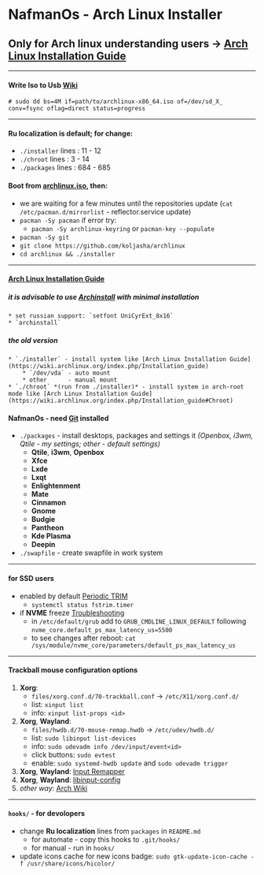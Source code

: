 # NafmanOs - Arch Linux Installer

## Only for Arch linux understanding users -> [Arch Linux Installation Guide](https://wiki.archlinux.org/index.php/Installation_guide)

***
#### Write Iso to Usb [Wiki](https://wiki.archlinux.org/title/USB_flash_installation_medium#Using_basic_command_line_utilities)
```
# sudo dd bs=4M if=path/to/archlinux-x86_64.iso of=/dev/sd_X_ conv=fsync oflag=direct status=progress
```

***
#### Ru localization is default; for change:
* `./installer` lines : 11 - 12
* `./chroot`    lines : 3 - 14
* `./packages`  lines : 684 - 685

#### Boot from [archlinux.iso](https://archlinux.org/download/), then:
* we are waiting for a few minutes until the repositories update (`cat /etc/pacman.d/mirrorlist` - reflector.service update)
* `pacman -Sy pacman` if error try:
    * `pacman -Sy archlinux-keyring` or `pacman-key --populate`
* `pacman -Sy git`
* `git clone https://github.com/koljasha/archlinux`
* `cd archlinux && ./installer`

***
#### [Arch Linux Installation Guide](https://wiki.archlinux.org/index.php/Installation_guide)
##### it is advisable to use [Archinstall](https://wiki.archlinux.org/title/Archinstall) with *minimal* installation
    * set russian support: `setfont UniCyrExt_8x16`
    * `archinstall`
##### the old version
    * `./installer` - install system like [Arch Linux Installation Guide](https://wiki.archlinux.org/index.php/Installation_guide)
        * `/dev/vda` - auto mount
        * other      - manual mount
    * `./chroot` *(run from ./installer)* - install system in arch-root mode like [Arch Linux Installation Guide](https://wiki.archlinux.org/index.php/Installation_guide#Chroot)
#### NafmanOs - need [Git](https://wiki.archlinux.org/title/Git) installed
* `./packages` - install desktops, packages and settings it *(Openbox, i3wm, Qtile - my settings; other - default settings)*
    * **Qtile**, **i3wm**, **Openbox**
    * **Xfce**
    * **Lxde**
    * **Lxqt**
    * **Enlightenment**
    * **Mate**
    * **Cinnamon**
    * **Gnome**
    * **Budgie**
    * **Pantheon**
    * **Kde Plasma**
    * **Deepin**
* `./swapfile` - create swapfile in work system

***
#### for SSD users
* enabled by default [Periodic TRIM](https://wiki.archlinux.org/title/Solid_state_drive#Periodic_TRIM)
    * `systemctl status fstrim.timer`
* if **NVME** freeze [Troubleshooting](https://wiki.archlinux.org/title/Solid_state_drive/NVMe#Troubleshooting)
    * in `/etc/default/grub` add to `GRUB_CMDLINE_LINUX_DEFAULT` following `nvme_core.default_ps_max_latency_us=5500`
    * to see changes after reboot: `cat /sys/module/nvme_core/parameters/default_ps_max_latency_us`
***

#### Trackball mouse configuration options
1. **Xorg**:
    * `files/xorg.conf.d/70-trackball.conf` -> `/etc/X11/xorg.conf.d/`
    * list: `xinput list`
    * info: `xinput list-props <id>`
2. **Xorg**, **Wayland**:
    * `files/hwdb.d/70-mouse-remap.hwdb` -> `/etc/udev/hwdb.d/`
    * list: `sudo libinput list-devices`
    * info: `sudo udevadm info /dev/input/event<id>`
    * click buttons: `sudo evtest`
    * enable: `sudo systemd-hwdb update` and `sudo udevadm trigger`
3. **Xorg**, **Wayland**: [Input Remapper](https://github.com/sezanzeb/input-remapper/)
4. **Xorg**, **Wayland**: [libinput-config](https://gitlab.com/warningnonpotablewater/libinput-config/)
5. *other way*: [Arch Wiki](https://wiki.archlinux.org/title/Input_remap_utilities)
***

#### `hooks/` - for devolopers

* change **Ru localization** lines from `packages` in `README.md`
    * for automate - copy this hooks to `.git/hooks/`
    * for manual - run in `hooks/`
* update icons cache for new icons badge: `sudo gtk-update-icon-cache -f /usr/share/icons/hicolor/`

